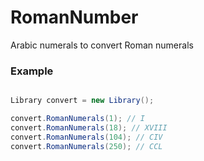 # RomanNumber
Arabic numerals to convert Roman numerals

### Example

```java

Library convert = new Library();

convert.RomanNumerals(1); // I
convert.RomanNumerals(18); // XVIII
convert.RomanNumerals(104); // CIV
convert.RomanNumerals(250); // CCL
```